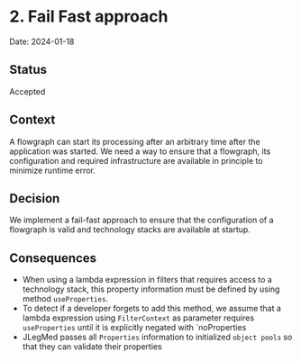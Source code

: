 # 2. Fail Fast approach

Date: 2024-01-18

## Status

Accepted

## Context

A flowgraph can start its processing after an arbitrary time after the application was started. We need a way to ensure that a flowgraph, its configuration and required infrastructure are available in principle to minimize runtime error. 

## Decision

We implement a fail-fast approach to ensure that the configuration of a flowgraph is valid and technology stacks are available at startup.

## Consequences

* When using a lambda expression in filters that requires access to a technology stack, this property information must be defined by using method `useProperties`.
* To detect if a developer forgets to add this method, we assume that a lambda expression using `FilterContext` as parameter requires `useProperties` until it is explicitly negated with `noProperties
* JLegMed passes all `Properties` information to initialized `object pools` so that they can validate their properties
